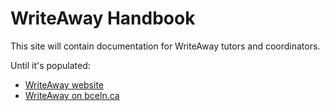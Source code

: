 # WriteAway Handbook

This site will contain documentation for WriteAway tutors and coordinators.

Until it's populated:

* [WriteAway website](https://writeaway.ca)
* [WriteAway on bceln.ca](https://bceln.ca/services/learning-support/writeaway)